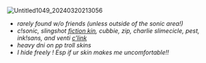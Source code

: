 ![Untitled1049_20240320213056](https://github.com/HINDERINGPEST/HINDERINGPEST/assets/139255072/b0a9f969-5a4d-4eaf-891e-86177c30ecf0)

- _rarely found w/o friends (unless outside of the sonic area!)_
- _c!sonic, slingshot [fiction kin](https://otherkin.fandom.com/wiki/Fictionkin), cubbie, zip, charlie slimecicle, pest, ink!sans, and venti [c'link](https://fkin.carrd.co/#two)_
- _heavy dni on pp troll skins_
- _I hide freely ! Esp if ur skin makes me uncomfortable!!_
